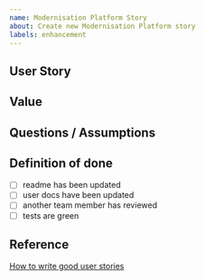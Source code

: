 ```yaml
---
name: Modernisation Platform Story
about: Create new Modernisation Platform story
labels: enhancement
---
```


## User Story

<!-- 
As a… [who is the user?] 
I need/want/expect to… [what does the user want to do?]
So that… [why does the user want to do this?] 
-->

## Value

<!-- Describe the value and purpose of the changes -->

## Questions / Assumptions

<!-- Additional information to explain approach taken -->

## Definition of done

<!-- Checklist for definition of done and acceptance criteria, for example: -->

- [ ] readme has been updated
- [ ] user docs have been updated
- [ ] another team member has reviewed
- [ ] tests are green

## Reference

[How to write good user stories](https://www.gov.uk/service-manual/agile-delivery/writing-user-stories)
